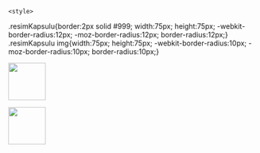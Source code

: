 <!DOCTYPE html>
<html>
<head>
<meta charset="utf-8">

	<style>
.resimKapsulu{border:2px solid #999; width:75px; height:75px; -webkit-border-radius:12px; -moz-border-radius:12px; border-radius:12px;}
	.resimKapsulu img{width:75px; height:75px; -webkit-border-radius:10px; -moz-border-radius:10px; border-radius:10px;}	
	
</style>
	<body><p>
<a href="https://github.com/AVS1508">
<div class="resimKapsulu"><img src="[gudi.jpg](https://media.discordapp.net/attachments/887764078636986378/1000519540142247936/unknown.png)" width="75" height="75" />
</a>
</p></body>
</head>
	<p>
<a href="https://github.com/AVS1508">
<div class="resimKapsulu"><img src="[gudi.jpg](https://media.discordapp.net/attachments/887764078636986378/1000519540142247936/unknown.png)" width="75" height="75" />
</a>
</p>
</html>
